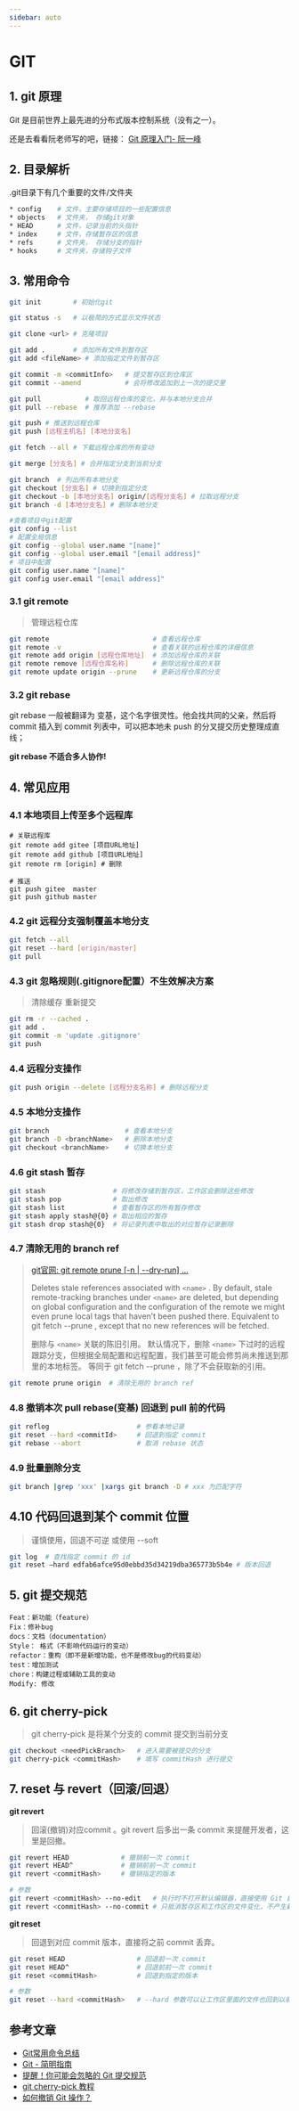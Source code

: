 ```yaml
---
sidebar: auto
---
```


# GIT

## 1. git 原理

Git 是目前世界上最先进的分布式版本控制系统（没有之一）。

还是去看看阮老师写的吧，链接：  [Git 原理入门- 阮一峰](http://www.ruanyifeng.com/blog/2018/10/git-internals.html)

## 2. 目录解析

.git目录下有几个重要的文件/文件夹

```bash
* config    # 文件，主要存储项目的一些配置信息
* objects   # 文件夹， 存储git对象
* HEAD      # 文件，记录当前的头指针
* index     # 文件，存储暂存区的信息
* refs      # 文件夹， 存储分支的指针
* hooks     # 文件夹，存储钩子文件
```

## 3. 常用命令

```bash
git init        # 初始化git

git status -s   # 以极简的方式显示文件状态

git clone <url> # 克隆项目

git add .       # 添加所有文件到暂存区
git add <fileName> # 添加指定文件到暂存区

git commit -m <commitInfo>   # 提交暂存区到仓库区
git commit --amend           # 会将修改追加到上一次的提交里

git pull           # 取回远程仓库的变化，并与本地分支合并
git pull --rebase  # 推荐添加 --rebase

git push # 推送到远程仓库
git push [远程主机名] [本地分支名]

git fetch --all # 下载远程仓库的所有变动

git merge [分支名] # 合并指定分支到当前分支

git branch  # 列出所有本地分支
git checkout [分支名] # 切换到指定分支
git checkout -b [本地分支名] origin/[远程分支名] # 拉取远程分支
git branch -d [本地分支名] # 删除本地分支

#查看项目中git配置
git config --list
# 配置全局信息
git config --global user.name "[name]"
git config --global user.email "[email address]"
# 项目中配置
git config user.name "[name]"
git config user.email "[email address]"
```

### 3.1 git remote 

> 管理远程仓库 

```bash
git remote                          # 查看远程仓库
git remote -v                       # 查看关联的远程仓库的详细信息
git remote add origin [远程仓库地址]  # 添加远程仓库的关联
git remote remove [远程仓库名称]      # 删除远程仓库的关联
git remote update origin --prune    # 更新远程仓库的分支
```

### 3.2 git rebase

git rebase 一般被翻译为 变基，这个名字很灵性。他会找共同的父亲，然后将 commit 插入到 commit 列表中，可以把本地未 push 的分叉提交历史整理成直线；

**git rebase 不适合多人协作!**

## 4. 常见应用

### 4.1 本地项目上传至多个远程库

```shell
# 关联远程库
git remote add gitee [项目URL地址]
git remote add github [项目URL地址]
git remote rm [origin] # 删除

# 推送
git push gitee  master
git push github master
```

### 4.2 git 远程分支强制覆盖本地分支

```bash
git fetch --all  
git reset --hard [origin/master] 
git pull
```

### 4.3 git 忽略规则(.gitignore配置）不生效解决方案

> 清除缓存 重新提交

```bash
git rm -r --cached .
git add .
git commit -m 'update .gitignore'
git push
```

### 4.4 远程分支操作

```bash
git push origin --delete [远程分支名称] # 删除远程分支
```

### 4.5 本地分支操作

```bash
git branch                   # 查看本地分支
git branch -D <branchName>   # 删除本地分支
git checkout <branchName>    # 切换本地分支
```

### 4.6 git stash 暂存

```bash
git stash                 # 将修改存储到暂存区，工作区会删除这些修改
git stash pop             # 取出修改
git stash list            # 查看暂存区的所有暂存修改
git stash apply stash@{0} # 取出相应的暂存
git stash drop stash@{0}  # 将记录列表中取出的对应暂存记录删除
```

### 4.7 清除无用的 branch ref

> [git官网: git remote prune [-n | --dry-run] <name>…​](https://git-scm.com/docs/git-remote#Documentation/git-remote.txt-empruneem)
>
> Deletes stale references associated with `<name>` . By default, stale remote-tracking branches under `<name>` are deleted, but depending on global configuration and the configuration of the remote we might even prune local tags that haven’t been pushed there. Equivalent to git fetch --prune <name>, except that no new references will be fetched.
>  
> 删除与 `<name>` 关联的陈旧引用。 默认情况下，删除 `<name>` 下过时的远程跟踪分支，但根据全局配置和远程配置，我们甚至可能会修剪尚未推送到那里的本地标签。 等同于 git fetch --prune <name> ，除了不会获取新的引用。

```bash
git remote prune origin  # 清除无用的 branch ref
```

### 4.8 撤销本次 pull rebase(变基) 回退到 pull 前的代码

```BASH
git reflog                      # 参看本地记录
git reset --hard <commitId>     # 回退到指定 commit
git rebase --abort              # 取消 rebase 状态
```

### 4.9 批量删除分支

```bash
git branch |grep 'xxx' |xargs git branch -D # xxx 为匹配字符
```

## 4.10 代码回退到某个 commit 位置

> 谨慎使用，回退不可逆 或使用 --soft

```BASH
git log  # 查找指定 commit 的 id
git reset –hard edfab6afce95d0ebbd35d34219dba365773b5b4e # 版本回退
```

## 5. git 提交规范

```
Feat：新功能（feature）
Fix：修补bug
docs：文档（documentation）
Style： 格式（不影响代码运行的变动）
refactor：重构（即不是新增功能，也不是修改bug的代码变动）
test：增加测试
chore：构建过程或辅助工具的变动
Modify: 修改
```

## 6. git cherry-pick

> git cherry-pick 是将某个分支的 commit 提交到当前分支

```bash
git checkout <needPickBranch>   # 进入需要被提交的分支
git cherry-pick <commitHash>    # 填写 commitHash 进行提交
```

## 7. reset 与 revert（回滚/回退）

**git revert**

> 回滚(撤销)对应commit 。git revert 后多出一条 commit 来提醒开发者，这里是回撤。

```bash
git revert HEAD             # 撤销前一次 commit
git revert HEAD^            # 撤销前前一次 commit
git revert <commitHash>     # 撤销指定的版本

# 参数
git revert <commitHash> --no-edit   # 执行时不打开默认编辑器，直接使用 Git 自动生成的提交信息。
git revert <commitHash> --no-commit # 只抵消暂存区和工作区的文件变化，不产生新的提交。
```

**git reset**

> 回退到对应 commit 版本，直接将之前 commit 丢弃。

```BASH
git reset HEAD                  # 回退前一次 commit
git reset HEAD^                 # 回退前前一次 commit
git reset <commitHash>          # 回退到指定的版本

# 参数
git reset --hard <commitHash>   # --hard 参数可以让工作区里面的文件也回到以前的状态。
```

## 参考文章

* [Git常用命令总结](https://www.jianshu.com/p/cdccfef91ae1)
* [Git - 简明指南](http://rogerdudler.github.io/git-guide/index.zh.html)
* [提醒！你可能会忽略的 Git 提交规范](https://segmentfault.com/a/1190000022440330)
* [git cherry-pick 教程](https://www.ruanyifeng.com/blog/2020/04/git-cherry-pick.html)
* [如何撤销 Git 操作？](https://www.ruanyifeng.com/blog/2019/12/git-undo.html)
